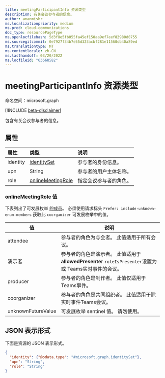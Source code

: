 ```yaml
---
title: meetingParticipantInfo 资源类型
description: 有关会议参与者的信息。
author: ananmishr
ms.localizationpriority: medium
ms.prod: cloud-communications
doc_type: resourcePageType
ms.openlocfilehash: 5d3f8e5fb055fa45ef150aa9ef7eef82980d0755
ms.sourcegitcommit: 0e7927f34b7e55d323acbf281e11560cb40a89ed
ms.translationtype: MT
ms.contentlocale: zh-CN
ms.lasthandoff: 03/20/2022
ms.locfileid: "63668582"
---
```

# <a name="meetingparticipantinfo-resource-type"></a>meetingParticipantInfo 资源类型

命名空间：microsoft.graph

[!INCLUDE [beta-disclaimer](../../includes/beta-disclaimer.md)]

包含有关会议参与者的信息。

## <a name="properties"></a>属性

| 属性 | 类型             | 说明                 |
| :------- | :-------------------- | :------------------------------ |
| identity | [identitySet](identityset.md) | 参与者的身份信息。           |
| upn      | String                        | 参与者的用户主体名称。             |
| role     | [onlineMeetingRole](#onlinemeetingrole-values)     | 指定会议参与者的角色。|

### <a name="onlinemeetingrole-values"></a>onlineMeetingRole 值

下表列出了可发展枚举 [的成员](/graph/best-practices-concept#handling-future-members-in-evolvable-enumerations)。 必须使用请求标头 `Prefer: include-unknown-enum-members` 获取此 `coorganizer` 可发展枚举中的值。

| 值              | 说明                                                            |
| ------------------ | ---------------------------------------------------------------------- |
| attendee            | 参与者的角色为与会者。 此值适用于所有会议。   |
| 演示者           | 参与者的角色是演示者。 此值适用于 **allowedPresenter** `roleIsPresenter`设置为 或 Teams实时事件的会议。 |
| producer            | 参与者的角色是制作者。 此值仅适用于Teams事件。  |
| coorganizer | 参与者的角色是共同组织者。 此值适用于除实时事件Teams会议。 |
| unknownFutureValue | 可发展枚举 sentinel 值。 请勿使用。 |

## <a name="json-representation"></a>JSON 表示形式

下面是资源的 JSON 表示形式。

<!-- {
  "blockType": "resource",
  "optionalProperties": [

  ],
  "@odata.type": "microsoft.graph.meetingParticipantInfo"
}-->
```json
{
  "identity": {"@odata.type": "#microsoft.graph.identitySet"},
  "upn": "String",
  "role": "String"
}
```

<!-- uuid: 8fcb5dbc-d5aa-4681-8e31-b001d5168d79
2015-10-25 14:57:30 UTC -->
<!--
{
  "type": "#page.annotation",
  "description": "meetingParticipantInfo resource",
  "keywords": "",
  "section": "documentation",
  "tocPath": "",
  "suppressions": []
}
-->


